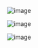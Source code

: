![image](https://github.com/user-attachments/assets/73f3fd1d-e564-40cc-8c4d-3adeacd81db2)

![image](https://github.com/user-attachments/assets/434416e3-f5cb-4216-97a8-c953d6ea5407)

![image](https://github.com/user-attachments/assets/4e88762c-15f4-433d-b1e9-fd20667d1170)
